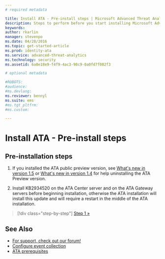 ```yaml
---
# required metadata

title: Install ATA - Pre-install steps | Microsoft Advanced Threat Analytics
description: Steps to perform before you start installing Microsoft Advanced Threat Analytics
keywords:
author: rkarlin
manager: stevenpo
ms.date: 04/28/2016
ms.topic: get-started-article
ms.prod: identity-ata
ms.service: advanced-threat-analytics
ms.technology: security
ms.assetid: 6a8e18e9-f4f9-4ac3-98c9-0a0fd7f082f3

# optional metadata

#ROBOTS:
#audience:
#ms.devlang:
ms.reviewer: bennyl
ms.suite: ems
#ms.tgt_pltfrm:
#ms.custom:

---
```


# Install ATA - Pre-install steps

## Pre-installation steps

1.  If you installed the ATA public preview version, see [What's new in version 1.5](whats-new-version-1.5.md) or [What's new in version 1.4](whats-new-version-1.4.md) for help uninstalling the ATA Preview version.

2.  Install KB2934520 on the ATA Center server and on the ATA Gateway servers before beginning installation, otherwise the ATA installation will install this update and will require a restart in the middle of the ATA installation.

>[!div class="step-by-step"]
[Step 1 »](install-ata-step1.md)


## See Also

- [For support, check out our forum!](https://social.technet.microsoft.com/Forums/security/en-US/home?forum=mata)
- [Configure event collection](../plandesign/configure-event-collection.md)
- [ATA prerequisites](../plandesign/ata-prerequisites.md)
